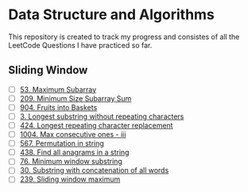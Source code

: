 # Data Structure and Algorithms

This repository is created to track my progress and consistes of all the LeetCode Questions I have practiced so far.

## Sliding Window 

- [ ] [53. Maximum Subarray](https://github.com/sehajbajaj/DSA-Questions/tree/main/53-maximum-subarray)
- [ ] [209. Minimum Size Subarray Sum](https://github.com/sehajbajaj/DSA-Questions/tree/main/209-minimum-size-subarray-sum)
- [ ] [904. Fruits into Baskets](https://github.com/sehajbajaj/DSA-Questions/tree/main/904-fruit-into-baskets)
- [ ] [3. Longest substring without repeating characters](https://github.com/sehajbajaj/DSA-Questions/tree/main/3-longest-substring-without-repeating-characters)
- [ ] [424. Longest repeating character replacement](https://github.com/sehajbajaj/DSA-Questions/tree/main/424-longest-repeating-character-replacement)
- [ ] [1004. Max consecutive ones - iii](https://github.com/sehajbajaj/DSA-Questions/tree/main/1004-max-consecutive-ones-iii)
- [ ] [567. Permutation in string](https://github.com/sehajbajaj/DSA-Questions/tree/main/567-permutation-in-string)
- [ ] [438. Find all anagrams in a string](https://github.com/sehajbajaj/DSA-Questions/tree/main/438-find-all-anagrams-in-a-string)
- [ ] [76. Minimum window substring](https://github.com/sehajbajaj/DSA-Questions/tree/main/76-minimum-window-substring)
- [ ] [30. Substring with concatenation of all words](https://github.com/sehajbajaj/DSA-Questions/tree/main/30-substring-with-concatenation-of-all-words)
- [ ] [239. Sliding window maximum](https://github.com/sehajbajaj/DSA-Questions/tree/main/239-sliding-window-maximum)
